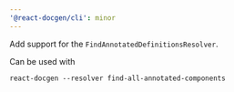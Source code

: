```yaml
---
'@react-docgen/cli': minor
---
```


Add support for the `FindAnnotatedDefinitionsResolver`.

Can be used with

```
react-docgen --resolver find-all-annotated-components
```
